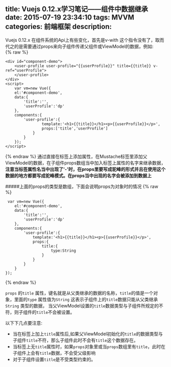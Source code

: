 title: Vuejs 0.12.x学习笔记——组件中数据继承
date: 2015-07-19 23:34:10
tags: MVVM
categories: 前端框架
description: 
---

Vuejs 0.12.x 在组件系统的Api上有些变化，首先是v-with 这个指令没有了，取而代之的是需要通过props来向子组件传递父组件或ViewModel的数据，例如:	
{% raw %}	
	
	<div id="component-demo">
		<user-profile user-profile="{{userProfile}}" title={{title}} v-ref="userProfile">
		</user-profile>
	</div>
	<script>
		var vm=new Vue({
        el:'#component-demo',
        data:{
            'title':'',
            'userProfile':'dp'
        },
        components:{
            'user-profile':{
                	template:'<h1>{{title}}</h1><p>{{userProfile}}</p>',
                	props:['title','userProfile']
            	}
        	}
    	});
	</script>

{% endraw %}
通过直接在标签上添加属性，在Mustache标签里添加父ViewModel的数据，在子组件props数组当中加入标签上属性的名字来继承数据，__注意当标签属性名当中出现了'-'时，在props里要写成驼峰的形式并且在使用这个数据的地方都要写成驼峰模式。在props当中出现的名字会被添加到数据上__

#####上面的props的类型是数组，下面会说明props为对象时的情况
{% raw %}

	 var vm=new Vue({
        el:'#component-demo',
        data:{
            'title':'',
            'userProfile':'dp'
        },
        components:{
            'user-profile':{
                template:'<h1>{{title}}</h1><p>{{userProfile}}</p>',
                props:{
                    title:{
                        type:String
                    }
                }
            }
        }
    });

{% endraw %}

`props` 的`title` 属性，键名就是从父类继承的数据的名称，`title`的值是一个对象，里面的`type` 属性值为`String` 这表示子组件上的`title`数据只能从父类继承`String` 类型的数据，
当父ViewModel设置的`title`数据类型与子组件所规定的不符，则子组件的`title`不会被设置。

以下下几点要注意:

- 当在标签上加上`title`属性后,如果父ViewModel初始化的`title`的数据类型与子组件`title`不符，那么子组件此时不会有`title`这个数据存在。
- 当标签上无`title`属性时，如果`props`对象里或当`props`数组里有`title`，此时在子组件上会有`title`数据，不会受父级影响
- 对于子组件设置`title`是不受类型约束的。 
